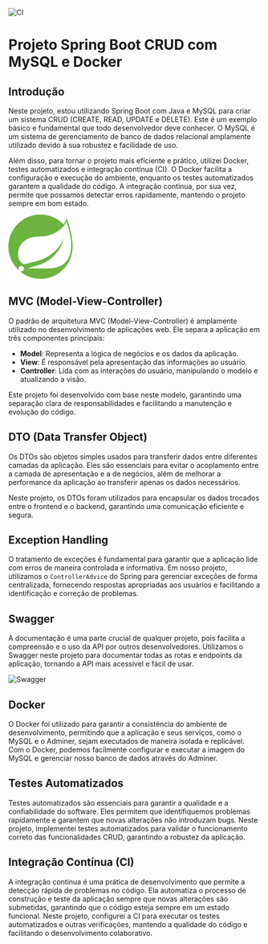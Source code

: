 ![CI](https://github.com/Mauro-Pereira/-Learning-How-to-make-CRUD-using-Spring-Boot-with-Java-and-MySQL/actions/workflows/ci.yml/badge.svg)

# Projeto Spring Boot CRUD com MySQL e Docker

## Introdução
Neste projeto, estou utilizando Spring Boot com Java e MySQL para criar um sistema CRUD (CREATE, READ, UPDATE e DELETE). Este é um exemplo básico e fundamental que todo desenvolvedor deve conhecer. O MySQL é um sistema de gerenciamento de banco de dados relacional amplamente utilizado devido à sua robustez e facilidade de uso. 

Além disso, para tornar o projeto mais eficiente e prático, utilizei Docker, testes automatizados e integração contínua (CI). O Docker facilita a configuração e execução do ambiente, enquanto os testes automatizados garantem a qualidade do código. A integração contínua, por sua vez, permite que possamos detectar erros rapidamente, mantendo o projeto sempre em bom estado.

![Spring Boot](./screenshot/128px-Spring_Boot.svg.png)

## MVC (Model-View-Controller)
O padrão de arquitetura MVC (Model-View-Controller) é amplamente utilizado no desenvolvimento de aplicações web. Ele separa a aplicação em três componentes principais:

- **Model**: Representa a lógica de negócios e os dados da aplicação.
- **View**: É responsável pela apresentação das informações ao usuário.
- **Controller**: Lida com as interações do usuário, manipulando o modelo e atualizando a visão.

Este projeto foi desenvolvido com base neste modelo, garantindo uma separação clara de responsabilidades e facilitando a manutenção e evolução do código.

## DTO (Data Transfer Object)
Os DTOs são objetos simples usados para transferir dados entre diferentes camadas da aplicação. Eles são essenciais para evitar o acoplamento entre a camada de apresentação e a de negócios, além de melhorar a performance da aplicação ao transferir apenas os dados necessários.

Neste projeto, os DTOs foram utilizados para encapsular os dados trocados entre o frontend e o backend, garantindo uma comunicação eficiente e segura.

## Exception Handling
O tratamento de exceções é fundamental para garantir que a aplicação lide com erros de maneira controlada e informativa. Em nosso projeto, utilizamos o `ControllerAdvice` do Spring para gerenciar exceções de forma centralizada, fornecendo respostas apropriadas aos usuários e facilitando a identificação e correção de problemas.

## Swagger
A documentação é uma parte crucial de qualquer projeto, pois facilita a compreensão e o uso da API por outros desenvolvedores. Utilizamos o Swagger neste projeto para documentar todas as rotas e endpoints da aplicação, tornando a API mais acessível e fácil de usar.

![Swagger](https://swagger.io/swagger/media/assets/images/swagger_logo.svg)

## Docker
O Docker foi utilizado para garantir a consistência do ambiente de desenvolvimento, permitindo que a aplicação e seus serviços, como o MySQL e o Adminer, sejam executados de maneira isolada e replicável. Com o Docker, podemos facilmente configurar e executar a imagem do MySQL e gerenciar nosso banco de dados através do Adminer.

## Testes Automatizados
Testes automatizados são essenciais para garantir a qualidade e a confiabilidade do software. Eles permitem que identifiquemos problemas rapidamente e garantem que novas alterações não introduzam bugs. Neste projeto, implementei testes automatizados para validar o funcionamento correto das funcionalidades CRUD, garantindo a robustez da aplicação.

## Integração Contínua (CI)
A integração contínua é uma prática de desenvolvimento que permite a detecção rápida de problemas no código. Ela automatiza o processo de construção e teste da aplicação sempre que novas alterações são submetidas, garantindo que o código esteja sempre em um estado funcional. Neste projeto, configurei a CI para executar os testes automatizados e outras verificações, mantendo a qualidade do código e facilitando o desenvolvimento colaborativo.

